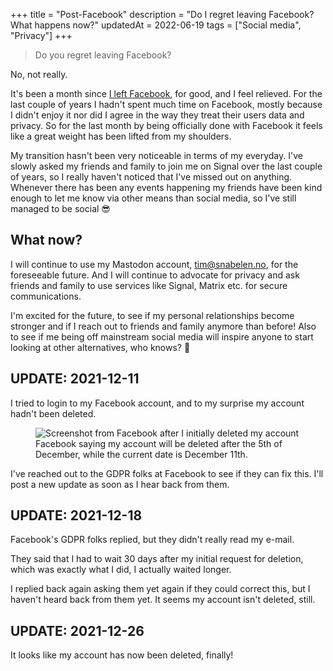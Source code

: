 +++
title = "Post-Facebook"
description = "Do I regret leaving Facebook? What happens now?"
updatedAt = 2022-06-19
tags = ["Social media", "Privacy"] 
+++

> Do you regret leaving Facebook?

No, not really.

It's been a month since [I left Facebook](/blog/goodbye-facebook), for good, and
I feel relieved. For the last couple of years I hadn't spent much time on
Facebook, mostly because I didn't enjoy it nor did I agree in the way they treat
their users data and privacy. So for the last month by being officially done
with Facebook it feels like a great weight has been lifted from my shoulders.

My transition hasn't been very noticeable in terms of my everyday. I've slowly
asked my friends and family to join me on Signal over the last couple of years,
so I really haven't noticed that I've missed out on anything. Whenever there has
been any events happening my friends have been kind enough to let me know via
other means than social media, so I've still managed to be social 😎

## What now?

I will continue to use my Mastodon account,
[tim@snabelen.no](https://snabelen.no/@tim), for the foreseeable future. And I
will continue to advocate for privacy and ask friends and family to use services
like Signal, Matrix etc. for secure communications.

I'm excited for the future, to see if my personal relationships become stronger
and if I reach out to friends and family anymore than before! Also to see if me
being off mainstream social media will inspire anyone to start looking at other
alternatives, who knows? 🤷

## UPDATE: 2021-12-11

I tried to login to my Facebook account, and to my surprise my account hadn't
been deleted.

<figure>
  <img
    src="/img/blog/2021-12-08-post-facebook/screenshot.webp"
    alt="Screenshot from Facebook after I initially deleted my account">
  <figcaption>
    Facebook saying my account will be deleted after the 5th of December, while the current date is December 11th.
  </figcaption>
</figure>

I've reached out to the GDPR folks at Facebook to see if they can fix this. I'll
post a new update as soon as I hear back from them.

## UPDATE: 2021-12-18

Facebook's GDPR folks replied, but they didn't really read my e-mail.

They said that I had to wait 30 days after my initial request for deletion,
which was exactly what I did, I actually waited longer.

I replied back again asking them yet again if they could correct this, but I
haven't heard back from them yet. It seems my account isn't deleted, still.

## UPDATE: 2021-12-26

It looks like my account has now been deleted, finally!
